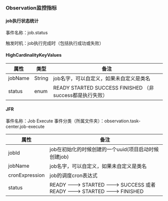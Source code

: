 ### Observation监控指标

#### job执行状态统计

事件名称：job.status

触发时机：job执行完成时（包括执行成功或失败）

#### HighCardinalityKeyValues

| 属性  |类型| 备注                                                 |
| ------------ | ------------ |----------------------------------------------------|
| jobName | String  | job名字，可以自定义，如果未自定义是类名                              |
| status | enum | READY  STARTED  SUCCESS  FINISHED （非success都是执行失败） |


#### JFR

事件名称：Job Execute
事件分类（所属文件夹）：observation.task-center.job-execute

| 属性  | 备注  |
| ------------ |------------ |
| jobId  | job在初始化的时候创建的一个uuid(项目启动时候创建job) |
| jobName  | job名字，可以自定义，如果未自定义是类名 |
| cronExpression  | job的调度cron表达式 |
| status  | READY ---> STARTED ---> SUCCESS 或者 READY ---> STARTED ---> FINISHED|

